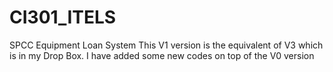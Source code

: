 CI301_ITELS
===========

SPCC Equipment Loan System
This V1 version is the equivalent of V3 which is in my Drop Box. I have added some new codes on top of the V0 version
